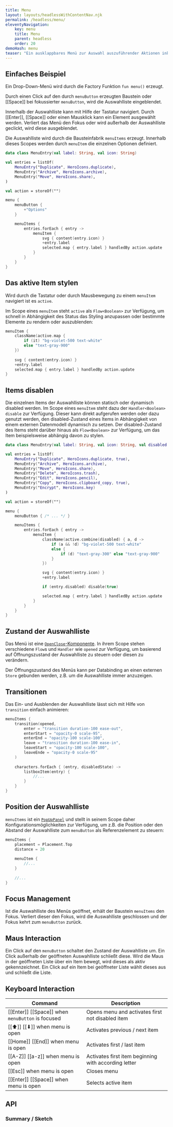 ```yaml
---
title: Menu 
layout: layouts/headlessWithContentNav.njk 
permalink: /headless/menu/ 
eleventyNavigation:
    key: menu
    title: Menu
    parent: headless 
    order: 20 
demoHash: menu 
teaser: "Ein ausklappbares Menü zur Auswahl auszuführender Aktionen inkl. Keyboard-Navigation"
---
```


## Einfaches Beispiel

Ein Drop-Down-Menü wird durch die Factory Funktion `fun menu()` erzeugt.

Durch einen Click auf den durch `menuButton` erzeugten Baustein oder [[Space]] bei fokussierter `menuButton`, wird die Auswahlliste eingeblendet.

Innerhalb der Auswahlliste kann mit Hilfe der Tastatur navigiert. Durch [[Enter]], [[Space]] oder einen Mausklick kann ein Element ausgewählt werden. Verliert das Menü den Fokus oder wird außerhalb der Auswahlliste geclickt, wird diese ausgeblendet.

Die Auswahlliste wird durch die Bausteinfabrik `menuItems` erzeugt. Innerhalb dieses Scopes werden durch `menuItem` die einzelnen Optionen definiert.

```kotlin
data class MenuEntry(val label: String, val icon: String)

val entries = listOf(
    MenuEntry("Duplicate", HeroIcons.duplicate),
    MenuEntry("Archive", HeroIcons.archive),
    MenuEntry("Move", HeroIcons.share),
)

val action = storeOf("")

menu {
    menuButton {
        +"Options"
    }

    menuItems {
        entries.forEach { entry ->
            menuItem {
                svg { content(entry.icon) }
                +entry.label
                selected.map { entry.label } handledBy action.update
            }
        }
    }
}
```

## Das aktive Item stylen

Wird durch die Tastatur oder durch Mausbewegung zu einem `menuItem` navigiert ist es `active`.

Im Scope eines `menuItem` steht `active` als `Flow<Boolean>` zur Verfügung, um schnell in Abhängigkeit des Status das Styling anzupassen oder bestimmte Elemente zu rendern oder auszublenden:

```kotlin
menuItem {
    className(active.map { 
        if (it) "bg-violet-500 text-white"
        else "text-gray-900"
    })
    
    svg { content(entry.icon) }
    +entry.label
    selected.map { entry.label } handledBy action.update
}
```

## Items disablen

Die einzelnen Items der Auswahlliste können statisch oder dynamisch disabled werden. Im Scope eines `menuItem` steht dazu der `Handler<Boolean>` `disable` zur Verfügung. Dieser kann direkt aufgerufen werden oder dazu genutzt werden, den disabled-Zustand eines Items in Abhängigkeit von einem externen Datenmodell dynamisch zu setzen. Der disabled-Zustand des Items steht darüber hinaus als `Flow<Boolean>` zur Verfügung, um das Item beispielsweise abhängig davon zu stylen.

```kotlin
data class MenuEntry(val label: String, val icon: String, val disabled: Boolean = false)

val entries = listOf(
    MenuEntry("Duplicate", HeroIcons.duplicate, true),
    MenuEntry("Archive", HeroIcons.archive),
    MenuEntry("Move", HeroIcons.share),
    MenuEntry("Delete", HeroIcons.trash),
    MenuEntry("Edit", HeroIcons.pencil),
    MenuEntry("Copy", HeroIcons.clipboard_copy, true),
    MenuEntry("Encrypt", HeroIcons.key)
)

val action = storeOf("")

menu {
    menuButton { /* ... */ }

    menuItems {
        entries.forEach { entry ->
            menuItem {
                className(active.combine(disabled) { a, d ->
                    if (a && !d) "bg-violet-500 text-white"
                    else {
                        if (d) "text-gray-300" else "text-gray-900"
                    }
                })

                svg { content(entry.icon) }
                +entry.label

                if (entry.disabled) disable(true)

                selected.map { entry.label } handledBy action.update
            }
        }
    }
}    
```

## Zustand der Auswahlliste

Das Menü ist eine [`OpenClose`-Komponente](../#closable-content---openclose). In ihrem Scope stehen verschiedene `Flow`s und `Handler` wie `opened` zur Verfügung, um basierend auf Öffnungszustand der Auswahlliste zu steuern oder diesen zu verändern.

Der Öffnungszustand des Menüs kann per Databinding an einen externen `Store` gebunden werden, z.B. um die Auswahlliste immer anzuzeigen.


## Transitionen

Das Ein- und Ausblenden der Auswahlliste lässt sich mit Hilfe von `transition` einfach animieren:

```kotlin
menuItems {
    transition(opened,
        enter = "transition duration-100 ease-out",
        enterStart = "opacity-0 scale-95",
        enterEnd = "opacity-100 scale-100",
        leave = "transition duration-100 ease-in",
        leaveStart = "opacity-100 scale-100",
        leaveEnde = "opacity-0 scale-95"
    )
    
    characters.forEach { (entry, disabledState) ->
        listboxItem(entry) {
            //...
        }
    }
}
```

## Position der Auswahlliste

`menuItems` ist ein [`PopUpPanel`](../#floating-content---popuppanel) und stellt in seinem Scope daher Konfigurationsmöglichkeiten zur Verfügung, um z.B. die Position oder den Abstand der Auswahlliste zum `menuButton` als Referenzelement zu steuern:

```kotlin
menuItems {
    placement = Placement.Top
    distance = 20
    
    menuItem {
        //...
    }
    
    //...
}
```

## Focus Management

Ist die Auswahlliste des Menüs geöffnet, erhält der Baustein `menuItems` den Fokus. Verliert dieser den Fokus, wird die Auswahlliste geschlossen und der Fokus kehrt zum `menuButton` zurück.

## Maus Interaction

Ein Click auf den `menuButton` schaltet den Zustand der Auswahlliste um. Ein Click außerhalb der geöffneten Auswahlliste schließt diese. Wird die Maus in der geöffneten Liste über ein Item bewegt, wird dieses als aktiv gekennzeichnet. Ein Click auf ein Item bei geöffneter Liste wählt dieses aus und schließt die Liste.

## Keyboard Interaction

| Command                                          | Description                                          |
|--------------------------------------------------|------------------------------------------------------|
| [[Enter]] [[Space]] when `menuButton` is focused | Opens menu and activates first not disabled item     |
| [[⬆︎]] [[⬇]] ︎when menu is open                  | Activates previous / next item                       |
| [[Home︎]] [[End]] ︎when menu is open             | Activates first / last item                          |
| [[A-Z]] [[a-z]] when menu is open                | Activates first item beginning with according letter |
| [[Esc]] when menu is open                        | Closes menu                                          |
| [[Enter]] [[Space]] when menu is open            | Selects active item                                  |

## API

### Summary / Sketch